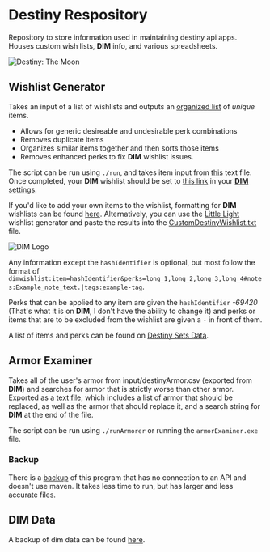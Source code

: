 # Destiny Respository
Repository to store information used in maintaining destiny api apps. Houses custom wish lists, **DIM** info, and various spreadsheets. 

![Destiny: The Moon](https://user-images.githubusercontent.com/77759414/175799964-1eaed344-eccf-43d3-be89-4b5595432e80.png)

## Wishlist Generator
Takes an input of a list of wishlists and outputs an [organized list](https://github.com/dannystirl/destiny/blob/master/output/WishListScripted.txt) of _unique_ items. 
- Allows for generic desireable and undesirable perk combinations
- Removes duplicate items
- Organizes similar items together and then sorts those items
- Removes enhanced perks to fix **DIM** wishlist issues. 

The script can be run using `./run`, and takes item input from [this](https://raw.githubusercontent.com/dannystirl/destiny/master/input/CompleteDestinyWishLIst.txt) text file. Once completed, your **DIM** wishlist should be set to [this link](https://raw.githubusercontent.com/dannystirl/destiny/master/output/WishListScripted.txt) in your [**DIM** settings](https://app.destinyitemmanager.com/settings). 

If you'd like to add your own items to the wishlist, formatting for **DIM** wishlists can be found [here](https://github.com/DestinyItemManager/DIM/wiki/Wish-Lists).
Alternatively, you can use the [Little Light](https://wishlists.littlelight.club/#/) wishlist generator and paste the results into the [CustomDestinyWishlist.txt](https://wishlists.littlelight.club/#/) file. 

![**DIM** Logo](https://user-images.githubusercontent.com/77759414/175800099-d71fb12d-e03f-44dd-81b5-bfc31746ceac.png)

Any information except the `hashIdentifier` is optional, but most follow the format of `dimwishlist:item=hashIdentifier&perks=long_1,long_2,long_3,long_4#notes:Example_note_text.|tags:example-tag`. 

Perks that can be applied to any item are given the `hashIdentifier` _-69420_ (That's what it is on **DIM**, I don't have the ability to change it) and perks or items that are to be excluded from the wishlist are given a `-` in front of them. 

A list of items and perks can be found on [Destiny Sets Data](https://data.destinysets.com). 

## Armor Examiner
Takes all of the user's armor from input/destinyArmor.csv (exported from **DIM**) and searches for armor that is strictly worse than other armor. Exported as a [text file](https://raw.githubusercontent.com/dannystirl/destiny/master/output/ArmorExamined.txt), which includes a list of armor that should be replaced, as well as the armor that should replace it, and a search string for **DIM** at the end of the file. 

The script can be run using `./runArmorer` or running the `armorExaminer.exe` file. 

### Backup
There is a [backup](https://github.com/dannystirl/destiny/tree/pre_maven_project) of this program that has no connection to an API and doesn't use maven. It takes less time to run, but has larger and less accurate files. 

## **DIM** Data
A backup of dim data can be found [here](https://github.com/dannystirl/destiny/blob/master/src/main/data/destiny/dim-data.json).
